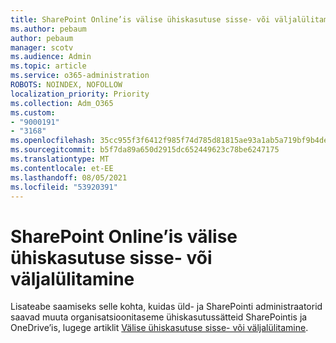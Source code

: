```yaml
---
title: SharePoint Online’is välise ühiskasutuse sisse- või väljalülitamine
ms.author: pebaum
author: pebaum
manager: scotv
ms.audience: Admin
ms.topic: article
ms.service: o365-administration
ROBOTS: NOINDEX, NOFOLLOW
localization_priority: Priority
ms.collection: Adm_O365
ms.custom:
- "9000191"
- "3168"
ms.openlocfilehash: 35cc955f3f6412f985f74d785d81815ae93a1ab5a719bf9b4de9154c024a2979
ms.sourcegitcommit: b5f7da89a650d2915dc652449623c78be6247175
ms.translationtype: MT
ms.contentlocale: et-EE
ms.lasthandoff: 08/05/2021
ms.locfileid: "53920391"
---
```

# <a name="turn-external-sharing-on-or-off-for-sharepoint-online"></a>SharePoint Online’is välise ühiskasutuse sisse- või väljalülitamine

Lisateabe saamiseks selle kohta, kuidas üld- ja SharePointi administraatorid saavad muuta organisatsioonitaseme ühiskasutussätteid SharePointis ja OneDrive’is, lugege artiklit [Välise ühiskasutuse sisse- või väljalülitamine](https://docs.microsoft.com/sharepoint/turn-external-sharing-on-or-off).
